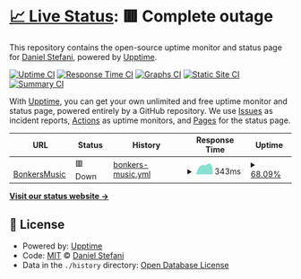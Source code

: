 # [📈 Live Status](https://opensrcerer.github.io/bonkersmusic-uptime): <!--live status--> **🟥 Complete outage**

This repository contains the open-source uptime monitor and status page for [Daniel Stefani](danielstefani.online), powered by [Upptime](https://github.com/upptime/upptime).

[![Uptime CI](https://github.com/opensrcerer/bonkersmusic-uptime/workflows/Uptime%20CI/badge.svg)](https://github.com/opensrcerer/bonkersmusic-uptime/actions?query=workflow%3A%22Uptime+CI%22)
[![Response Time CI](https://github.com/opensrcerer/bonkersmusic-uptime/workflows/Response%20Time%20CI/badge.svg)](https://github.com/opensrcerer/bonkersmusic-uptime/actions?query=workflow%3A%22Response+Time+CI%22)
[![Graphs CI](https://github.com/opensrcerer/bonkersmusic-uptime/workflows/Graphs%20CI/badge.svg)](https://github.com/opensrcerer/bonkersmusic-uptime/actions?query=workflow%3A%22Graphs+CI%22)
[![Static Site CI](https://github.com/opensrcerer/bonkersmusic-uptime/workflows/Static%20Site%20CI/badge.svg)](https://github.com/opensrcerer/bonkersmusic-uptime/actions?query=workflow%3A%22Static+Site+CI%22)
[![Summary CI](https://github.com/opensrcerer/bonkersmusic-uptime/workflows/Summary%20CI/badge.svg)](https://github.com/opensrcerer/bonkersmusic-uptime/actions?query=workflow%3A%22Summary+CI%22)

With [Upptime](https://upptime.js.org), you can get your own unlimited and free uptime monitor and status page, powered entirely by a GitHub repository. We use [Issues](https://github.com/opensrcerer/bonkersmusic-uptime/issues) as incident reports, [Actions](https://github.com/opensrcerer/bonkersmusic-uptime/actions) as uptime monitors, and [Pages](https://opensrcerer.github.io/bonkersmusic-uptime) for the status page.

<!--start: status pages-->
<!-- This summary is generated by Upptime (https://github.com/upptime/upptime) -->
<!-- Do not edit this manually, your changes will be overwritten -->
<!-- prettier-ignore -->
| URL | Status | History | Response Time | Uptime |
| --- | ------ | ------- | ------------- | ------ |
| <img alt="" src="https://icons.duckduckgo.com/ip3/bonkersmusic.onthewifi.com.ico" height="13"> [BonkersMusic](http://bonkersmusic.onthewifi.com:4040) | 🟥 Down | [bonkers-music.yml](https://github.com/OpenSrcerer/bonkersmusic-uptime/commits/HEAD/history/bonkers-music.yml) | <details><summary><img alt="Response time graph" src="./graphs/bonkers-music/response-time-week.png" height="20"> 343ms</summary><br><a href="https://opensrcerer.github.io/bonkersmusic-uptime/history/bonkers-music"><img alt="Response time 343" src="https://img.shields.io/endpoint?url=https%3A%2F%2Fraw.githubusercontent.com%2FOpenSrcerer%2Fbonkersmusic-uptime%2FHEAD%2Fapi%2Fbonkers-music%2Fresponse-time.json"></a><br><a href="https://opensrcerer.github.io/bonkersmusic-uptime/history/bonkers-music"><img alt="24-hour response time 261" src="https://img.shields.io/endpoint?url=https%3A%2F%2Fraw.githubusercontent.com%2FOpenSrcerer%2Fbonkersmusic-uptime%2FHEAD%2Fapi%2Fbonkers-music%2Fresponse-time-day.json"></a><br><a href="https://opensrcerer.github.io/bonkersmusic-uptime/history/bonkers-music"><img alt="7-day response time 343" src="https://img.shields.io/endpoint?url=https%3A%2F%2Fraw.githubusercontent.com%2FOpenSrcerer%2Fbonkersmusic-uptime%2FHEAD%2Fapi%2Fbonkers-music%2Fresponse-time-week.json"></a><br><a href="https://opensrcerer.github.io/bonkersmusic-uptime/history/bonkers-music"><img alt="30-day response time 343" src="https://img.shields.io/endpoint?url=https%3A%2F%2Fraw.githubusercontent.com%2FOpenSrcerer%2Fbonkersmusic-uptime%2FHEAD%2Fapi%2Fbonkers-music%2Fresponse-time-month.json"></a><br><a href="https://opensrcerer.github.io/bonkersmusic-uptime/history/bonkers-music"><img alt="1-year response time 343" src="https://img.shields.io/endpoint?url=https%3A%2F%2Fraw.githubusercontent.com%2FOpenSrcerer%2Fbonkersmusic-uptime%2FHEAD%2Fapi%2Fbonkers-music%2Fresponse-time-year.json"></a></details> | <details><summary><a href="https://opensrcerer.github.io/bonkersmusic-uptime/history/bonkers-music">68.09%</a></summary><a href="https://opensrcerer.github.io/bonkersmusic-uptime/history/bonkers-music"><img alt="All-time uptime 66.65%" src="https://img.shields.io/endpoint?url=https%3A%2F%2Fraw.githubusercontent.com%2FOpenSrcerer%2Fbonkersmusic-uptime%2FHEAD%2Fapi%2Fbonkers-music%2Fuptime.json"></a><br><a href="https://opensrcerer.github.io/bonkersmusic-uptime/history/bonkers-music"><img alt="24-hour uptime 100.00%" src="https://img.shields.io/endpoint?url=https%3A%2F%2Fraw.githubusercontent.com%2FOpenSrcerer%2Fbonkersmusic-uptime%2FHEAD%2Fapi%2Fbonkers-music%2Fuptime-day.json"></a><br><a href="https://opensrcerer.github.io/bonkersmusic-uptime/history/bonkers-music"><img alt="7-day uptime 68.09%" src="https://img.shields.io/endpoint?url=https%3A%2F%2Fraw.githubusercontent.com%2FOpenSrcerer%2Fbonkersmusic-uptime%2FHEAD%2Fapi%2Fbonkers-music%2Fuptime-week.json"></a><br><a href="https://opensrcerer.github.io/bonkersmusic-uptime/history/bonkers-music"><img alt="30-day uptime 66.65%" src="https://img.shields.io/endpoint?url=https%3A%2F%2Fraw.githubusercontent.com%2FOpenSrcerer%2Fbonkersmusic-uptime%2FHEAD%2Fapi%2Fbonkers-music%2Fuptime-month.json"></a><br><a href="https://opensrcerer.github.io/bonkersmusic-uptime/history/bonkers-music"><img alt="1-year uptime 66.65%" src="https://img.shields.io/endpoint?url=https%3A%2F%2Fraw.githubusercontent.com%2FOpenSrcerer%2Fbonkersmusic-uptime%2FHEAD%2Fapi%2Fbonkers-music%2Fuptime-year.json"></a></details>

<!--end: status pages-->

[**Visit our status website →**](https://opensrcerer.github.io/bonkersmusic-uptime)

## 📄 License

- Powered by: [Upptime](https://github.com/upptime/upptime)
- Code: [MIT](./LICENSE) © [Daniel Stefani](danielstefani.online)
- Data in the `./history` directory: [Open Database License](https://opendatacommons.org/licenses/odbl/1-0/)

